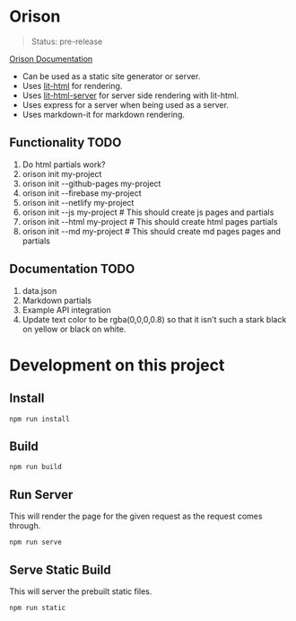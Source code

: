 # Orison

> Status: pre-release

[Orison Documentation](https://orison.alexlockhart.me)

* Can be used as a static site generator or server.
* Uses [lit-html](https://github.com/Polymer/lit-html) for rendering.
* Uses [lit-html-server](https://github.com/popeindustries/lit-html-server) for server side rendering with lit-html.
* Uses express for a server when being used as a server.
* Uses markdown-it for markdown rendering.

## Functionality TODO

1. Do html partials work?
1. orison init my-project
1. orison init --github-pages my-project
1. orison init --firebase my-project
1. orison init --netlify my-project
1. orison init --js my-project # This should create js pages and partials
1. orison init --html my-project # This should create html pages partials
1. orison init --md my-project # This should create md pages pages and partials

## Documentation TODO

1. data.json
1. Markdown partials
1. Example API integration
1. Update text color to be rgba(0,0,0,0.8) so that it isn't such a stark black on yellow or black on white.

# Development on this project

## Install

```
npm run install
```

## Build

```
npm run build
```

## Run Server

This will render the page for the given request as the request comes through.

```
npm run serve
```

## Serve Static Build

This will server the prebuilt static files.

```
npm run static
```
